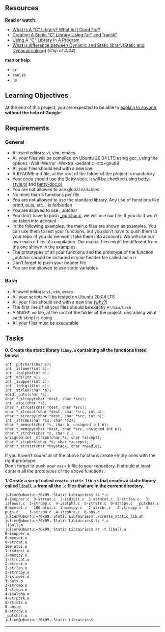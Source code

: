 <h2>Resources</h2>

<p><strong>Read or watch</strong>:</p>

<ul>
<li><a href="https://alx-intranet.hbtn.io/rltoken/XB1iH0qE6gshx0x8TfRAPQ" title="What Is A &quot;C&quot; Library? What Is It Good For?" target="_blank">What Is A “C” Library? What Is It Good For?</a> </li>
<li><a href="https://alx-intranet.hbtn.io/rltoken/XB1iH0qE6gshx0x8TfRAPQ" title="Creating A Static &quot;C&quot; Library Using &quot;ar&quot; and &quot;ranlib&quot;" target="_blank">Creating A Static “C” Library Using “ar” and “ranlib”</a> </li>
<li><a href="https://alx-intranet.hbtn.io/rltoken/XB1iH0qE6gshx0x8TfRAPQ" title="Using A &quot;C&quot; Library In A Program" target="_blank">Using A “C” Library In A Program</a> </li>
<li><a href="https://alx-intranet.hbtn.io/rltoken/PexOGO-npR_ZDQk-SpOR9g" title="What is difference between Dynamic and Static library(Static and Dynamic linking)" target="_blank">What is difference between Dynamic and Static library(Static and Dynamic linking)</a> (<em>stop at 4:44</em>)</li>
</ul>

<p><strong>man or help</strong>:</p>

<ul>
<li><code>ar</code></li>
<li><code>ranlib</code></li>
<li><code>nm</code></li>
</ul>

<h2>Learning Objectives</h2>

<p>At the end of this project, you are expected to be able to <a href="https://alx-intranet.hbtn.io/rltoken/dkyFVPYqNQb2pkuknMb9Sw" title="explain to anyone" target="_blank">explain to anyone</a>, <strong>without the help of Google</strong>:</p>
<h2>Requirements</h2>
<h3>General</h3>
<ul>
<li>Allowed editors: vi, vim, emacs</li>
<li>All your files will be compiled on Ubuntu 20.04 LTS using gcc, using the options -Wall -Werror -Wextra -pedantic -std=gnu89</li>
<li>All your files should end with a new line</li>
<li>A README.md file, at the root of the folder of the project is mandatory</li>
<li>Your code should use the Betty style. It will be checked using <a href="https://github.com/holbertonschool/Betty/blob/master/betty-style.pl">betty-style.pl</a> and <a href="https://github.com/holbertonschool/Betty/blob/master/betty-doc.pl">betty-doc.pl<a/a></li>
<li>You are not allowed to use global variables</li>
<li>No more than 5 functions per file</li>
<li>You are not allowed to use the standard library. Any use of functions like printf, puts, etc… is forbidden</li>
<li>You are allowed to use _putchar</li>
<li>You don’t have to push <a href="https://github.com/holbertonschool/_putchar.c/blob/master/_putchar.c">_putchar.c</a>, we will use our file. If you do it won’t be taken into account</li>
<li>In the following examples, the main.c files are shown as examples. You can use them to test your functions, but you don’t have to push them to your repo (if you do we won’t take them into account). We will use our own main.c files at compilation. Our main.c files might be different from the one shown in the examples</li>
<li>The prototypes of all your functions and the prototype of the function _putchar should be included in your header file called main.h</li>

<li>Don’t forget to push your header file</li>
<li>You are not allowed to use static variables</li>
</ul>
  <h3>Bash</h3>
  <ul>
<li>Allowed editors: <code>vi</code>, <code>vim</code>, <code>emacs</code></li>
<li>All your scripts will be tested on Ubuntu 20.04 LTS</li>
<li>All your files should end with a new line (<a href="http://unix.stackexchange.com/questions/18743/whats-the-point-in-adding-a-new-line-to-the-end-of-a-file/18789">why?</a>)</li>
<li>The first line of all your files should be exactly <code>#!/bin/bash</code></li>
<li>A <code>README.md</code> file, at the root of the folder of the project, describing what each script is doing</li>
<li>All your files must be executable</li>
</ul>
  
<h2>Tasks</h2>
  <p><b>0. Create the static library <code>libmy.a</code> containing all the functions listed below:</b>
  <pre><code>int _putchar(char c);
int _islower(int c);
int _isalpha(int c);
int _abs(int n);
int _isupper(int c);
int _isdigit(int c);
int _strlen(char *s);
void _puts(char *s);
char *_strcpy(char *dest, char *src);
int _atoi(char *s);
char *_strcat(char *dest, char *src);
char *_strncat(char *dest, char *src, int n);
char *_strncpy(char *dest, char *src, int n);
int _strcmp(char *s1, char *s2);
char *_memset(char *s, char b, unsigned int n);
char *_memcpy(char *dest, char *src, unsigned int n);
char *_strchr(char *s, char c);
unsigned int _strspn(char *s, char *accept);
char *_strpbrk(char *s, char *accept);
char *_strstr(char *haystack, char *needle);
</code></pre></p>
  <p>If you haven’t coded all of the above functions create empty ones with the right prototype.<br>
Don’t forget to push your <code>main.h</code> file to your repository. It should at least contain all the prototypes of the above functions.</p>
<p><b>1. Create a script called <code>create_static_lib.sh</code> that creates a static library called <code>liball.a</code> from all the <code>.c</code> files that are in the current directory.</b></p>
<pre><code>julien@ubuntu:~/0x09. Static Librairies$ ls *.c
0-isupper.c  0-strcat.c  1-isdigit.c  1-strncat.c  2-strlen.c   3-islower.c  3-strcmp.c  4-isalpha.c  5-strstr.c  9-strcpy.c  _putchar.c
0-memset.c   100-atoi.c  1-memcpy.c   2-strchr.c   2-strncpy.c  3-puts.c     3-strspn.c  4-strpbrk.c  6-abs.c
julien@ubuntu:~/0x09. Static Librairies$ ./create_static_lib.sh 
julien@ubuntu:~/0x09. Static Librairies$ ls *.a
liball.a
julien@ubuntu:~/0x09. Static Librairies$ ar -t liball.a
0-isupper.o
0-memset.o
0-strcat.o
100-atoi.o
1-isdigit.o
1-memcpy.o
1-strncat.o
2-strchr.o
2-strlen.o
2-strncpy.o
3-islower.o
3-puts.o
3-strcmp.o
3-strspn.o
4-isalpha.o
4-strpbrk.o
5-strstr.o
6-abs.o
9-strcpy.o
_putchar.o
julien@ubuntu:~/0x09. Static Librairies$ 
</code></pre>
<hr />
